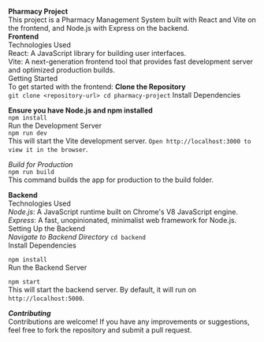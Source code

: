 **Pharmacy Project**<br/>
This project is a Pharmacy Management System built with React and Vite on the frontend, and Node.js with Express on the backend.<br/>
**Frontend**<br/>
Technologies Used<br/>
React: A JavaScript library for building user interfaces.<br/>
Vite: A next-generation frontend tool that provides fast development server and optimized production builds.<br/>
Getting Started<br/>
To get started with the frontend:
**Clone the Repository**<br/>
``git clone <repository-url>
cd pharmacy-project``
Install Dependencies<br/>

**Ensure you have Node.js and npm installed**<br/>
``npm install``<br/>
Run the Development Server<br/>
``npm run dev``<br/>
This will start the Vite development server. ``Open http://localhost:3000 to view it in the browser``.

*Build for Production*<br/>
``npm run build``<br/>
This command builds the app for production to the build folder.

**Backend**<br/>
Technologies Used<br/>
*Node.js*: A JavaScript runtime built on Chrome's V8 JavaScript engine.<br/>
*Express*: A fast, unopinionated, minimalist web framework for Node.js.<br/>
Setting Up the Backend<br/>
*Navigate to Backend Directory*
``cd backend``<br/>
Install Dependencies<br/>

``npm install``<br/>
Run the Backend Server<br/>

``npm start``<br/>
This will start the backend server. By default, it will run on ``http://localhost:5000``.<br/>

***Contributing***<br/>
Contributions are welcome! If you have any improvements or suggestions, feel free to fork the repository and submit a pull request.
